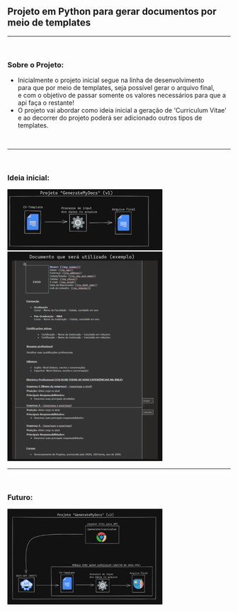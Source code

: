 ## Projeto em Python para gerar documentos por meio de templates

---
<br>

### Sobre o Projeto:
- Inicialmente o projeto inicial segue na linha de desenvolvimento <br>
  para que por meio de templates, seja possível gerar o arquivo final, <br>
  e com o objetivo de passar somente os valores necessários para que a api faça o restante!
- O projeto vai abordar como ideia inicial a geração de 'Curriculum Vitae' <br>
  e ao decorrer do projeto poderá ser adicionado outros tipos de templates.

<br>

---
<br>

### Ideia inicial:

<img alt="v1" width="350px" src="https://github.com/TomazWill/my-docs-manager-api/blob/master/img/v1.png" />

<br>

<img alt="v1 doc" width="350px" src="https://github.com/TomazWill/my-docs-manager-api/blob/master/img/v1_doc_template.png" />

<br>

---
<br>


### Futuro:

<img alt="v2" width="350px" src="https://github.com/TomazWill/my-docs-manager-api/blob/master/img/v2.png" />
